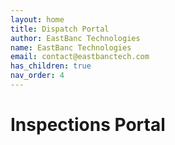 ```yaml
---
layout: home
title: Dispatch Portal
author: EastBanc Technologies
name: EastBanc Technologies
email: contact@eastbanctech.com
has_children: true
nav_order: 4
---
```


# Inspections Portal